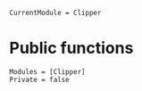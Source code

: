 ```@meta
CurrentModule = Clipper
```

# Public functions

```@autodocs
Modules = [Clipper]
Private = false
```
